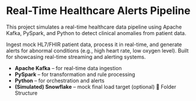 # Real-Time Healthcare Alerts Pipeline

This project simulates a real-time healthcare data pipeline using Apache Kafka, PySpark, and Python to detect clinical anomalies from patient data.

Ingest mock HL7/FHIR patient data, process it in real-time, and generate alerts for abnormal conditions (e.g., high heart rate, low oxygen level). Built for showcasing real-time streaming and alerting systems.

- **Apache Kafka** – for real-time data ingestion
- **PySpark** – for transformation and rule processing
- **Python** – for orchestration and alerts
- **(Simulated) Snowflake** – mock final load target (optional)
📂 Folder Structure

